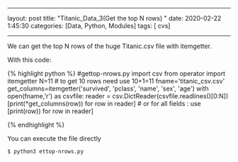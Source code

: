 
---
layout: post
title: "Titanic_Data_3(Get the top N rows) "
date: 2020-02-22 1:45:30
categories: [Data, Python, Modules]
tags: [ cvs]

---
We can get the top N  rows of the huge Titanic.csv file with itemgetter.

With this  code:

{% highlight python %}
#gettop-nrows.py
import csv
from operator import itemgetter
N=11 # to get 10 rows need use 10+1=11
fname='titanic_csv.csv'
get_columns=itemgetter('survived', 'pclass', 'name', 'sex', 'age')
with open(fname,'r') as csvfile:
    reader = csv.DictReader(csvfile.readlines()[0:N])
    [print(*get_columns(row)) for row in reader]
     # or for all fields : use [print(row)) for row in reader]
     
{% endhighlight %}
    
You can execute the file directly 
```
$ python3 ettop-nrows.py
